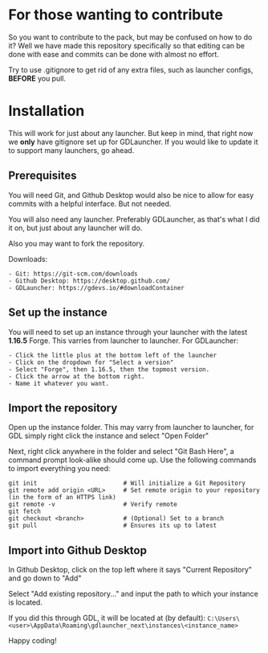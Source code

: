 # For those wanting to contribute

So you want to contribute to the pack, but may be confused on how to do it? Well we have made this repository specifically so that editing can be done with ease and commits can be done with almost no effort.

Try to use .gitignore to get rid of any extra files, such as launcher configs, **BEFORE** you pull.

# Installation

This will work for just about any launcher. But keep in mind, that right now we **only** have gitignore set up for GDLauncher. If you would like to update it to support many launchers, go ahead.

## Prerequisites

You will need Git, and Github Desktop would also be nice to allow for easy commits with a helpful interface. But not needed.

You will also need any launcher. Preferably GDLauncher, as that's what I did it on, but just about any launcher will do.

Also you may want to fork the repository.

Downloads:

    - Git: https://git-scm.com/downloads
    - Github Desktop: https://desktop.github.com/
    - GDLauncher: https://gdevs.io/#downloadContainer

## Set up the instance

You will need to set up an instance through your launcher with the latest **1.16.5** Forge. This varries from launcher to launcher. For GDLauncher:

    - Click the little plus at the bottom left of the launcher
    - Click on the dropdown for "Select a version"
    - Select "Forge", then 1.16.5, then the topmost version.
    - Click the arrow at the bottom right.
    - Name it whatever you want.

## Import the repository

Open up the instance folder. This may varry from launcher to launcher, for GDL simply right click the instance and select "Open Folder"

Next, right click anywhere in the folder and select "Git Bash Here", a command prompt look-alike should come up. Use the following commands to import everything you need:

```
git init                        # Will initialize a Git Repository
git remote add origin <URL>     # Set remote origin to your repository (in the form of an HTTPS link)
git remote -v                   # Verify remote
git fetch
git checkout <branch>           # (Optional) Set to a branch
git pull                        # Ensures its up to latest
```

## Import into Github Desktop

In Github Desktop, click on the top left where it says "Current Repository" and go down to "Add"

Select "Add existing repository..." and input the path to which your instance is located.

If you did this through GDL, it will be located at (by default): `C:\Users\<user>\AppData\Roaming\gdlauncher_next\instances\<instance_name>`

Happy coding!